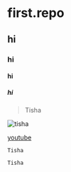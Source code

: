 # first.repo
## hi
### hi
#### hi
##### hi
> Tisha

![tisha](https://www.anime-planet.com/images/characters/968.jpg?t=1543019705)

[youtube](https://hacktoberfest.digitalocean.com/profile)

`Tisha`

```
Tisha
```
